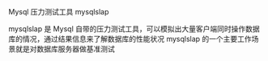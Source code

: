 Mysql 压力测试工具 mysqlslap

mysqlslap 是 Mysql 自带的压力测试工具，可以模拟出大量客户端同时操作数据库的情况，通过结果信息来了解数据库的性能状况
mysqlslap 的一个主要工作场景就是对数据库服务器做基准测试